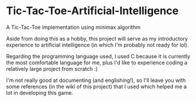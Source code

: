 # Tic-Tac-Toe-Artificial-Intelligence
A Tic-Tac-Toe implementation using minimax algorithm


Aside from doing this as a hobby, this project will serve as my introductory experience to artificial intelligence (in which I'm probably not ready for lol).

Regarding the programming language used, I used C because it is currently the most comfortable language for me, plus I'd like to experience coding a relatively large project from scratch :)

I'm not really good at documenting (and englishing!), so I'll leave you with some references (in the wiki of this project) that I used which helped me a lot in developing this game.
